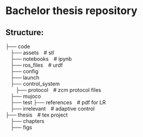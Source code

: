 # Bachelor thesis repository

## Structure:

├── code \
&emsp;├── assets&emsp;# stl\
&emsp;├── notebooks&emsp;# ipynb\
&emsp;├── ros_files&emsp;# urdf\
&emsp;├── config\
&emsp;├── launch\
&emsp;├── control_system\
&emsp;&emsp;├── protocol&emsp;# zcm protocol files \
&emsp;├── mujoco\
&emsp;├── test
├── references&emsp;# pdf for LR\
&emsp;├── irrelevant&emsp;# adaptive control\
├── thesis&emsp;# tex project\
&emsp;├── chapters\
&emsp;├── figs